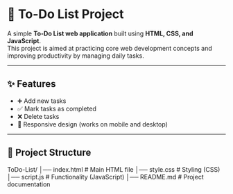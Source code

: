 
# 📝 To-Do List Project

A simple **To-Do List web application** built using **HTML, CSS, and JavaScript**.  
This project is aimed at practicing core web development concepts and improving productivity by managing daily tasks.

---

## ✨ Features
- ➕ Add new tasks  
- ✅ Mark tasks as completed  
- ❌ Delete tasks  
- 📱 Responsive design (works on mobile and desktop)  

---

## 📂 Project Structure
ToDo-List/
│── index.html # Main HTML file
│── style.css # Styling (CSS)
│── script.js # Functionality (JavaScript)
│── README.md # Project documentation


